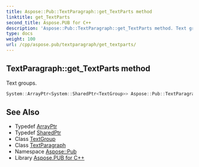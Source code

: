 ```yaml
---
title: Aspose::Pub::TextParagraph::get_TextParts method
linktitle: get_TextParts
second_title: Aspose.PUB for C++
description: 'Aspose::Pub::TextParagraph::get_TextParts method. Text groups in C++.'
type: docs
weight: 100
url: /cpp/aspose.pub/textparagraph/get_textparts/
---
```

## TextParagraph::get_TextParts method


Text groups.

```cpp
System::ArrayPtr<System::SharedPtr<TextGroup>> Aspose::Pub::TextParagraph::get_TextParts()
```

## See Also

* Typedef [ArrayPtr](../../../system/arrayptr/)
* Typedef [SharedPtr](../../../system/sharedptr/)
* Class [TextGroup](../../textgroup/)
* Class [TextParagraph](../)
* Namespace [Aspose::Pub](../../)
* Library [Aspose.PUB for C++](../../../)
